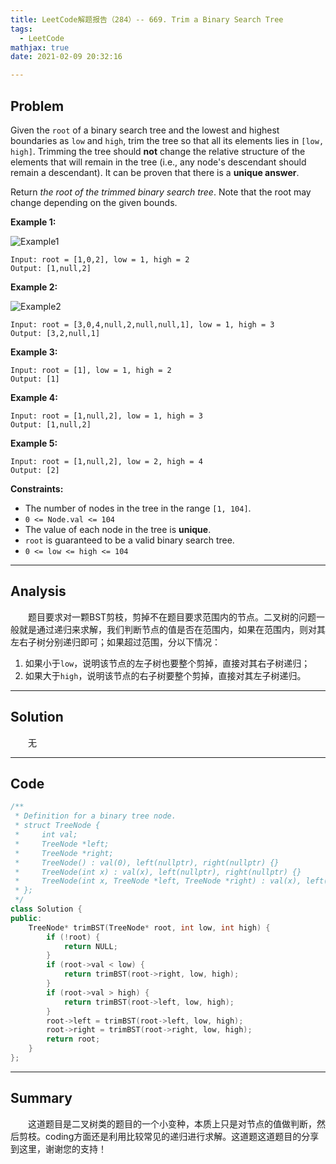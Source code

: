 ```yaml
---
title: LeetCode解题报告（284）-- 669. Trim a Binary Search Tree
tags:
  - LeetCode
mathjax: true
date: 2021-02-09 20:32:16

---
```


## Problem

Given the `root` of a binary search tree and the lowest and highest boundaries as `low` and `high`, trim the tree so that all its elements lies in `[low, high]`. Trimming the tree should **not** change the relative structure of the elements that will remain in the tree (i.e., any node's descendant should remain a descendant). It can be proven that there is a **unique answer**.

Return *the root of the trimmed binary search tree*. Note that the root may change depending on the given bounds.

<!-- more -->

**Example 1:**

![Example1](https://assets.leetcode.com/uploads/2020/09/09/trim1.jpg)

```
Input: root = [1,0,2], low = 1, high = 2
Output: [1,null,2]
```

**Example 2:**

![Example2](https://assets.leetcode.com/uploads/2020/09/09/trim2.jpg)

```
Input: root = [3,0,4,null,2,null,null,1], low = 1, high = 3
Output: [3,2,null,1]
```

**Example 3:**

```
Input: root = [1], low = 1, high = 2
Output: [1]
```

**Example 4:**

```
Input: root = [1,null,2], low = 1, high = 3
Output: [1,null,2]
```

**Example 5:**

```
Input: root = [1,null,2], low = 2, high = 4
Output: [2]
```

**Constraints:**

- The number of nodes in the tree in the range `[1, 104]`.
- `0 <= Node.val <= 104`
- The value of each node in the tree is **unique**.
- `root` is guaranteed to be a valid binary search tree.
- `0 <= low <= high <= 104`

------

## Analysis

&emsp;&emsp;题目要求对一颗BST剪枝，剪掉不在题目要求范围内的节点。二叉树的问题一般就是通过递归来求解，我们判断节点的值是否在范围内，如果在范围内，则对其左右子树分别递归即可；如果超过范围，分以下情况：

1. 如果小于`low`，说明该节点的左子树也要整个剪掉，直接对其右子树递归；
2. 如果大于`high`，说明该节点的右子树要整个剪掉，直接对其左子树递归。

------

## Solution

&emsp;&emsp;无

------

## Code

```c++
/**
 * Definition for a binary tree node.
 * struct TreeNode {
 *     int val;
 *     TreeNode *left;
 *     TreeNode *right;
 *     TreeNode() : val(0), left(nullptr), right(nullptr) {}
 *     TreeNode(int x) : val(x), left(nullptr), right(nullptr) {}
 *     TreeNode(int x, TreeNode *left, TreeNode *right) : val(x), left(left), right(right) {}
 * };
 */
class Solution {
public:
    TreeNode* trimBST(TreeNode* root, int low, int high) {
        if (!root) {
            return NULL;
        }
        if (root->val < low) {
            return trimBST(root->right, low, high);
        }
        if (root->val > high) {
            return trimBST(root->left, low, high);
        }
        root->left = trimBST(root->left, low, high);
        root->right = trimBST(root->right, low, high);
        return root;
    }
};
```

------

## Summary

&emsp;&emsp;这道题目是二叉树类的题目的一个小变种，本质上只是对节点的值做判断，然后剪枝。coding方面还是利用比较常见的递归进行求解。这道题这道题目的分享到这里，谢谢您的支持！
